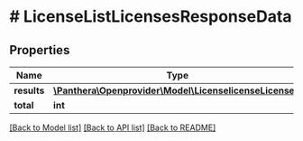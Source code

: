 # # LicenseListLicensesResponseData

## Properties

Name | Type | Description | Notes
------------ | ------------- | ------------- | -------------
**results** | [**\Panthera\Openprovider\Model\LicenselicenseLicense[]**](LicenselicenseLicense.md) |  | [optional]
**total** | **int** |  | [optional]

[[Back to Model list]](../../README.md#models) [[Back to API list]](../../README.md#endpoints) [[Back to README]](../../README.md)
